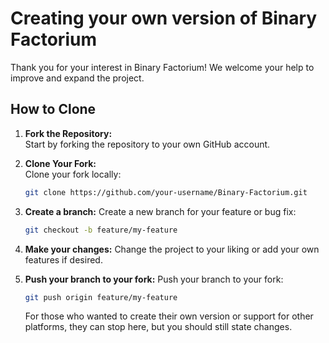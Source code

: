 # Creating your own version of Binary Factorium

Thank you for your interest in Binary Factorium! We welcome your help to improve and expand the project.

## How to Clone

1. **Fork the Repository:**  
   Start by forking the repository to your own GitHub account.

2. **Clone Your Fork:**  
   Clone your fork locally:
   ```bash
   git clone https://github.com/your-username/Binary-Factorium.git
   ```

3. **Create a branch:**
   Create a new branch for your feature or bug fix:
   ```bash
   git checkout -b feature/my-feature
   ```
4. **Make your changes:**
   Change the project to your liking or add your own features if desired.

5. **Push your branch to your fork:**
   Push your branch to your fork:
   ```bash
   git push origin feature/my-feature
   ```
   For those who wanted to create their own version or support for other platforms, they can stop here, but you should still state changes.
  
